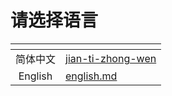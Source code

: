 # 请选择语言

<table data-view="cards"><thead><tr><th align="center"></th><th data-hidden data-card-target data-type="content-ref"></th></tr></thead><tbody><tr><td align="center">简体中文</td><td><a href="readme/jian-ti-zhong-wen/">jian-ti-zhong-wen</a></td></tr><tr><td align="center">English</td><td><a href="readme/english.md">english.md</a></td></tr></tbody></table>
